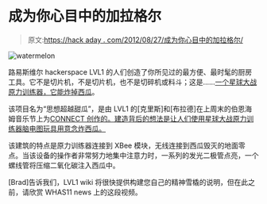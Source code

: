 # 成为你心目中的加拉格尔

> 原文:[https://hack aday . com/2012/08/27/成为你心目中的加拉格尔/](https://hackaday.com/2012/08/27/becoming-gallagher-in-your-mind/)

![](../Images/0cbe91d6f2b378376bd43075800ed4ac.png "watermelon")

路易斯维尔 hackerspace LVL1 的人们创造了你所见过的最方便、最时髦的厨房工具。它不是切片机，不是切片机，也不是切碎机或料斗；这是……[一个星球大战原力训练器，它能炸掉西瓜](http://www.lvl1.org/2012/08/23/mind-over-melon-on-whas-great-day-live/)。

该项目名为“思想超越甜瓜”，是由 LVL1 的[克里斯]和[布拉德]在上周末的伯恩海姆音乐节上为[CONNECT 创作的。建造背后的想法是让人们使用星球大战原力训练器脑电图玩具用意念炸西瓜。](http://www.bernheim.org/connect.html)

该建筑的特点是原力训练器连接到 XBee 模块，无线连接到西瓜毁灭的地面零点。当该设备的操作者非常努力地集中注意力时，一系列的发光二极管点亮，一个螺线管将压缩二氧化碳注入西瓜中。

[Brad]告诉我们，LVL1 wiki 将很快提供构建您自己的精神雪橇的说明，但在此之前，请欣赏 WHAS11 news 上的这段视频。